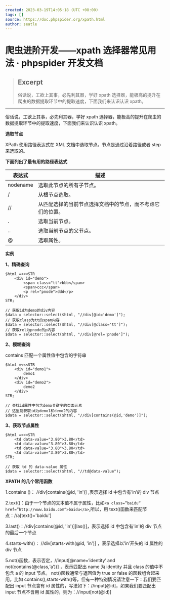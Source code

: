 ```yaml
---
created: 2023-03-19T14:05:18 (UTC +08:00)
tags: []
source: https://doc.phpspider.org/xpath.html
author: seatle
---
```


# 爬虫进阶开发——xpath 选择器常见用法 · phpspider 开发文档

> ## Excerpt
>
> 俗话说，工欲上其事，必先利其器，学好 xpath 选择器，能极高的提升在爬虫的数据提取环节中的提取速度，下面我们来认识认识 xpath。

---

俗话说，工欲上其事，必先利其器，学好 xpath 选择器，能极高的提升在爬虫的数据提取环节中的提取速度，下面我们来认识认识 xpath。

**选取节点**

XPath 使用路径表达式在 XML 文档中选取节点。节点是通过沿着路径或者 step 来选取的。

**下面列出了最有用的路径表达式**

| 表达式   | 描述                                                       |
| -------- | ---------------------------------------------------------- |
| nodename | 选取此节点的所有子节点。                                   |
| /        | 从根节点选取。                                             |
| //       | 从匹配选择的当前节点选择文档中的节点，而不考虑它们的位置。 |
| .        | 选取当前节点。                                             |
| ..       | 选取当前节点的父节点。                                     |
| @        | 选取属性。                                                 |

**实例**

**1、精确查询**

```
$html =<<<STR
    <div id="demo">
        <span class="tt">bbb</span>
        <span>ccc</span>
        <p rel="pnode">ddd</p>
    </div>
STR;

// 获取id为demo的div内容
$data = selector::select($html, "//div[@id='demo']");
// 获取class为tt的span内容
$data = selector::select($html, "//div[@class='tt']");
// 获取rel为pnode的p内容
$data = selector::select($html, "//div[@rel='pnode']");
```

**2、模糊查询**

contains 匹配一个属性值中包含的字符串

```
$html =<<<STR
    <div id="demo1">
        demo1
    </div>
    <div id="demo2">
        demo2
    </div>
STR;

// 查找id属性中包含demo关键字的页面元素
// 这里能获取id为demo1和demo2的内容
$data = selector::select($html, "//div[contains(@id,'demo')]");
```

**3、获取节点属性**

```
$html =<<<STR
    <td data-value="3.80">3.80</td>
    <td data-value="3.80">3.80</td>
    <td data-value="3.80">3.80</td>
    <td data-value="3.80">3.80</td>
STR;

// 获取 td 的 data-value 属性
$data = selector::select($html, "//td@data-value");
```

**XPATH 的几个常用函数**

1.contains ()： //div\[contains(@id, 'in')\] ,表示选择 id 中包含有’in’的 div 节点

2.text()：由于一个节点的文本值不属于属性，比如`<a class=”baidu“ href=”http://www.baidu.com“>baidu</a>`,所以，用 text()函数来匹配节点：//a\[text()='baidu'\]

3.last()：//div\[contains(@id, 'in')\]\[las()\]，表示选择 id 中包含有'in'的 div 节点的最后一个节点

4.starts-with()： //div\[starts-with(@id, 'in')\] ，表示选择以’in’开头的 id 属性的 div 节点

5.not()函数，表示否定，//input\[@name=‘identity’ and not(contains(@class,‘a’))\] ，表示匹配出 name 为 identity 并且 class 的值中不包含 a 的 input 节点。 not()函数通常与返回值为 true or false 的函数组合起来用，比如 contains(),starts-with()等，但有一种特别情况请注意一下：我们要匹配出 input 节点含有 id 属性的，写法如下：//input\[@id\]，如果我们要匹配出 input 节点不含用 id 属性的，则为：//input\[not(@id)\]
